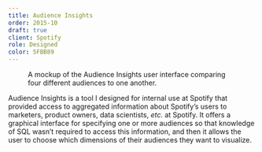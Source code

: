 ```yaml
---
title: Audience Insights
order: 2015-10
draft: true
client: Spotify
role: Designed
color: 5FBB89
---
```


<figure>
  <img src="/img/work/audience_insights/audience_insights@2x.png" alt="">
  <figcaption>
    A mockup of the Audience Insights user interface comparing four different
    audiences to one another.
  </figcaption>
</figure>

Audience Insights is a tool I designed for internal use at Spotify that provided access to
aggregated information about Spotify’s users to marketers, product owners, data
scientists, _etc._ at Spotify. It offers a graphical interface for specifying one or more
audiences so that knowledge of SQL wasn’t required to access this information, and then it
allows the user to choose which dimensions of their audiences they want to visualize.
